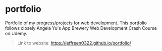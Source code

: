 # portfolio
Portfolio of my progress/projects for web development. This portfolio follows closely Angela Yu's App Brewery Web Development Crash Course on Udemy.

> Link to website: https://jeffreen0322.github.io/portfolio/
